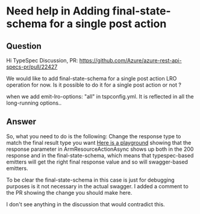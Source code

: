 # Need help in Adding final-state-schema for a single post action

## Question
Hi TypeSpec Discussion,
PR: https://github.com/Azure/azure-rest-api-specs-pr/pull/22427
 
We would like to add final-state-schema for a single post action LRO operation for now. Is it possible to do it for a single post action or not ?
 
when we add emit-lro-options: "all" in tspconfig.yml. It is reflected in all the long-running options..

## Answer
So, what you need to do is the following:  Change the response type to match the final result type you want  [Here is a playground](https://azure.github.io/typespec-azure/playground/?c=aW1wb3J0ICJAdHlwZXNwZWMvaHR0cCI7CtIZcmVzdNUZdmVyc2lvbmluZ8wfYXp1cmUtdG9vbHMvyCstxhVjb3Jl3yvIK3Jlc291cmNlLW1hbmFnZXIiOwoKdXNpbmcgSHR0cDvHDFJlc3TIDFbpAI7IEkHESi5Db3JlzhJSx1xNxls7CgovKiogQ29udG9zb8RUxR4gUHJvdmlkZXIg5gCDbWVudCBBUEkuICovCkBhcm3IIE5hbWVzcGFjZQpAc2VydmljZSgjeyB0aXRsZTogIsdXyC1IdWJDbGllbnQiIH0pCkDnAUNlZCjnAL9zKQpuyFAgTWljcm9zb2Z0LtJG7wC2QVBJIMdNc%2BQAoWVudW3oARNzIHsKICDELjIwMjEtMTAtMDEtcHJldmlld8g1xDQgIEB1c2VEZXBlbmRlbmN5KPUBLy7IVi52MV8wX1DGSF8xKcRAYXJtQ29tbW9uVOQBz8cq10jLKctUNcRIYPIAqWAsCn3mAPNB6AD16wEOIOgCMOQAyG1vZGVsIEVtcGxveWVlIGlzIFRyYWNrZWToAII8yBxQcm9wZXJ0aWVzPuUBJC4u6QCm5AHWUGFyYW1ldGVyyTE%2BO%2BgAhslfcMlE0nzKYOkBg0FnZSBvZiBlyD%2FlAXhhZ2U%2FOiBpbnQzMjsKxylDaXR50ipjaXR5Pzogc3Ry5QLpxyxQcm9maWzTWUBlbmNvZGUoImJhc2U2NHVybCLkAWBwxjA%2FOiBieXRlc8lIVGhlIHN0YXR1c8RLdGhlIGxhc3Qg5ADFYXRpb27lAvwgIEB2aXNpYmlsaXR5KExpZmVjeWNs5AHgYWTHXcQg5QOLU3RhdMRn5QGrzBTpAUjEc8wy5QCA5QDKYekB1cV3QGxyb8Q7dXMKdW7kArLRVOUBZOYBGizsANLIRyBjcmXEJ3JlcXVlc3QgaGFzIGJlZW4gYWNjZXB0ZWTEZyAgQccOOiAiyAsi1lBpxEDkALTpAMHIROwAnDogIswP2kx1cGRhdMRPxUNVxw46ICLIC8o76QSl6QDE5gDcZOcBolN1Y2NlZWTlAMXJDNM%2FxTbkAU1mYWlsyT5GxQ06ICLGCdw4d2FzIGNhbmNlyj5Dxw%2FkBP3HC%2F8BQCBkZWxl6QGARMQN5gD5yAsi6QP96QN3bW926gHK6QN5TW92ZVLHFegDcsRzbW92xGhmcm9tIGxvY%2BYAvMVuxBPxA1DLM3RvzzF0b8ov9wCVc3BvbnPrBIvmAJbHFuwAl%2B4DbMU%2BxWTGfOYC7s1uaW50ZXJm5AYcT%2BgDlHMgZXh0ZW5kc%2FYG3i7LKXt9CuUGusgjyhvLWegAzeYEs2dldOQBp0HKNeQD5%2BwFECDnAntPcuUCp%2BUB1ssvQ8cdUmVwbGFjZUFzeW5jzj%2FlAvfIN0N1c3RvbVBhdGNoU8QqCiAgIOkAkyzFDvYA50ZvdW7kAybkBkXIHOYAkU3kAYTGSdBLyhDqBarFGT4KICDlAJ3mAprvANTlApdlV2l0aG91dE9r8wDUbGlzdEJ5yDBHcm91cM9ETMUiUGFyZW501DxTdWJzY3JpcOUCecY7xjPMGcw56AZgIHNhbXBs6wNmYWPFRHRoYXTmAmPpBiN0byBkaWZmZeQAhO8C5sUp7gCyQcVI7gDtLOwDcsgN5gLp8wCTSEVBROoGTcR%2FY2hlY2vqAKtleGlzdGVu5gfHIMYeRckU7wJZzR3uB6I%3D&e=%40azure-tools%2Ftypespec-autorest&options=%7B%22linterRuleSet%22%3A%7B%22extends%22%3A%5B%22%40azure-tools%2Ftypespec-azure-rulesets%2Fresource-manager%22%5D%7D%2C%22options%22%3A%7B%22%40azure-tools%2Ftypespec-autorest%22%3A%7B%22emit-lro-options%22%3A%22all%22%7D%7D%7D) showing that the response parameter in ArmResourceActionAsync shows up both in the 200 response and in the final-state-schema, which means that typespec-based emitters  will get the right final response value and so will swagger-based emitters.  
 
To be clear the final-state-schema in this case is just for debugging purposes is it not necessary in the actual swagger.  I added a comment to the PR showing the change you should make here.
 
I don't see anything in the discussion that would contradict this.
